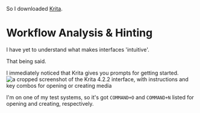So I downloaded [Krita](https://krita.org/en).

# Workflow Analysis & Hinting
I have yet to understand what makes interfaces 'intuitive'.

That being said.  

I immediately noticed that Krita gives you prompts for getting started.
![a cropped screenshot of the Krita 4.2.2 interface, with instructions and key combos for opening or creating media](krita_4.2.2_hinting.jpg)

I'm on one of my test systems, so it's got `COMMAND+O` and `COMMAND+N` listed for opening and creating, respectively.
